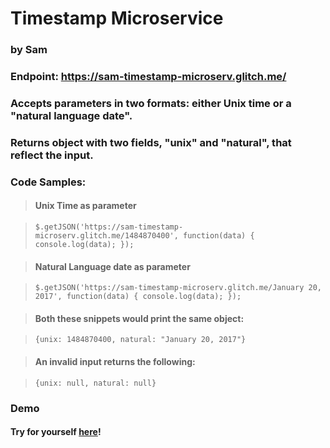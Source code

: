 # Timestamp Microservice
### by Sam
### Endpoint: https://sam-timestamp-microserv.glitch.me/
### Accepts parameters in two formats: either Unix time or a "natural language date". 

### Returns object with two fields, "unix" and "natural", that reflect the input. 

### Code Samples:

> #### Unix Time as parameter

> `$.getJSON('https://sam-timestamp-microserv.glitch.me/1484870400', function(data) {
  console.log(data);
});`
   
> #### Natural Language date as parameter

> `$.getJSON('https://sam-timestamp-microserv.glitch.me/January 20, 2017', function(data) {
  console.log(data);
});`

> #### Both these snippets would print the same object:

> `{unix: 1484870400, natural: "January 20, 2017"}`

> #### An invalid input returns the following:

> `{unix: null, natural: null}`

### Demo

#### Try for yourself [here](https://codepen.io/sefields/pen/WEBMvK)!
